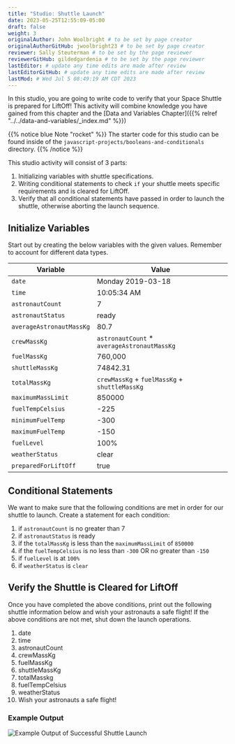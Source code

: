 ```yaml
---
title: "Studio: Shuttle Launch"
date: 2023-05-25T12:55:09-05:00
draft: false
weight: 3
originalAuthor: John Woolbright # to be set by page creator
originalAuthorGitHub: jwoolbright23 # to be set by page creator
reviewer: Sally Steuterman # to be set by the page reviewer
reviewerGitHub: gildedgardenia # to be set by the page reviewer
lastEditor: # update any time edits are made after review
lastEditorGitHub: # update any time edits are made after review
lastMod: # Wed Jul 5 08:49:19 AM CDT 2023
---
```


In this studio, you are going to write code to verify that your Space Shuttle is prepared for LiftOff! This activity will combine knowledge you have gained from this chapter and the [Data and Variables Chapter]({{% relref "../../data-and-variables/_index.md" %}})

{{% notice blue Note "rocket" %}}
The starter code for this studio can be found inside of the `javascript-projects/booleans-and-conditionals` directory.
{{% /notice %}}

This studio activity will consist of 3 parts:
1. Initializing variables with shuttle specifications.
1. Writing conditional statements to check `if` your shuttle meets specific requirements and is cleared for LiftOff.
1. Verify that all conditional statements have passed in order to launch the shuttle, otherwise aborting the launch sequence.

## Initialize Variables

Start out by creating the below variables with the given values. Remember to account for different data types.

| Variable                | Value                          |
|-------------------------|--------------------------------|
| `date`                | Monday 2019-03-18              |
| `time`                | 10:05:34 AM                    |
| `astronautCount`      | 7                              |
| `astronautStatus`     | ready                          |
| `averageAstronautMassKg` | 80.7                        |
| `crewMassKg`          | `astronautCount` * `averageAstronautMassKg` |
| `fuelMassKg`          | 760,000                        |
| `shuttleMassKg`       | 74842.31                       |
| `totalMassKg`         | `crewMassKg` + `fuelMassKg` + `shuttleMassKg` |
| `maximumMassLimit`    | 850000                         |
| `fuelTempCelsius`     | -225                           |
| `minimumFuelTemp`     | -300                           |
| `maximumFuelTemp`     | -150                           |
| `fuelLevel`           | 100%                           |
| `weatherStatus`       | clear                          |
| `preparedForLiftOff`  | true                           |

## Conditional Statements

We want to make sure that the following conditions are met in order for our shuttle to launch. Create a statement for each condition:
1. if `astronautCount` is no greater than 7
1. if `astronautStatus` is ready
1. if the `totalMassKg` is less than the `maximumMassLimit` of `850000`
1. if the `fuelTempCelsius` is no less than `-300` OR no greater than `-150`
1. if `fuelLevel` is at `100%`
1. if `weatherStatus` is `clear`

## Verify the Shuttle is Cleared for LiftOff

Once you have completed the above conditions, print out the following shuttle information below and wish your astronauts a safe flight! If the above conditions are not met, shut down the launch operations.
1. date
1. time
1. astronautCount
1. crewMassKg
1. fuelMassKg
1. shuttleMassKg
1. totalMasskg
1. fuelTempCelsius
1. weatherStatus
1. Wish your astronauts a safe flight!

### Example Output

![Example Output of Successful Shuttle Launch](pictures/successful-shuttle-launch.png?classes=border)
